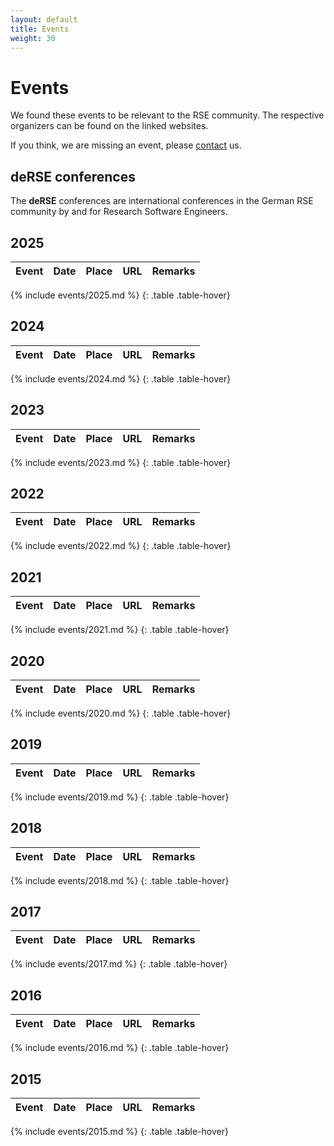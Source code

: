 ```yaml
--- 
layout: default 
title: Events
weight: 30
---
```


# Events

We found these events to be relevant to the RSE community.
The respective organizers can be found on the linked websites.

If you think, we are missing an event, please [contact](join.html) us.

## deRSE conferences

The **deRSE** conferences are international conferences in the German RSE community by and for Research Software Engineers.

## 2025

| Event | Date | Place | URL | Remarks |
| --- | --- | --- | --- | --- |
{% include events/2025.md %}
{: .table .table-hover}

## 2024

| Event | Date | Place | URL | Remarks |
| --- | --- | --- | --- | --- |
{% include events/2024.md %}
{: .table .table-hover}

## 2023

| Event | Date | Place | URL | Remarks |
| --- | --- | --- | --- | --- |
{% include events/2023.md %}
{: .table .table-hover}

## 2022

| Event | Date | Place | URL | Remarks |
| --- | --- | --- | --- | --- |
{% include events/2022.md %}
{: .table .table-hover}

## 2021

| Event | Date | Place | URL | Remarks |
| --- | --- | --- | --- | --- |
{% include events/2021.md %}
{: .table .table-hover}

## 2020

| Event | Date | Place | URL | Remarks |
| --- | --- | --- | --- | --- |
{% include events/2020.md %}
{: .table .table-hover}

## 2019  

| Event | Date | Place | URL | Remarks |
| --- | --- | --- | --- | --- |
{% include events/2019.md %}
{: .table .table-hover}

## 2018  

| Event | Date | Place | URL | Remarks |
| --- | --- | --- | --- | --- |
{% include events/2018.md %}
{: .table .table-hover}

## 2017

| Event | Date | Place | URL | Remarks |
| --- | --- | --- | --- | --- |
{% include events/2017.md %}
{: .table .table-hover}

## 2016

| Event | Date | Place | URL | Remarks |
| --- | --- | --- | --- | --- |
{% include events/2016.md %}
{: .table .table-hover}

## 2015

| Event | Date | Place | URL | Remarks |
| --- | --- | --- | --- | --- |
{% include events/2015.md %}
{: .table .table-hover}
